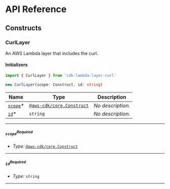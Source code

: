 # API Reference <a name="API Reference" id="api-reference"></a>

## Constructs <a name="Constructs" id="constructs"></a>

### CurlLayer <a name="cdk-lambda-layer-curl.CurlLayer" id="cdklambdalayercurlcurllayer"></a>

An AWS Lambda layer that includes the curl.

#### Initializers <a name="cdk-lambda-layer-curl.CurlLayer.Initializer" id="cdklambdalayercurlcurllayerinitializer"></a>

```typescript
import { CurlLayer } from 'cdk-lambda-layer-curl'

new CurlLayer(scope: Construct, id: string)
```

| **Name** | **Type** | **Description** |
| --- | --- | --- |
| [`scope`](#cdklambdalayercurlcurllayerparameterscope)<span title="Required">*</span> | [`@aws-cdk/core.Construct`](#@aws-cdk/core.Construct) | *No description.* |
| [`id`](#cdklambdalayercurlcurllayerparameterid)<span title="Required">*</span> | `string` | *No description.* |

---

##### `scope`<sup>Required</sup> <a name="cdk-lambda-layer-curl.CurlLayer.parameter.scope" id="cdklambdalayercurlcurllayerparameterscope"></a>

- *Type:* [`@aws-cdk/core.Construct`](#@aws-cdk/core.Construct)

---

##### `id`<sup>Required</sup> <a name="cdk-lambda-layer-curl.CurlLayer.parameter.id" id="cdklambdalayercurlcurllayerparameterid"></a>

- *Type:* `string`

---








